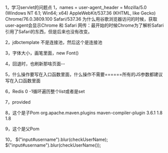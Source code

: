 1，学习servlet的问题点
	1，names = user-agent,,header = Mozilla/5.0 (Windows NT 6.1; Win64; x64) AppleWebKit/537.36 (KHTML, like Gecko) Chrome/76.0.3809.100 Safari/537.36
	为什么用谷歌浏览器访问的时候，获取user-agent会显示Chrome 和 Safari
	网传：最开始的时候Chrome为了解析Safari引用了Safari的东西，但是后来也没有改变。

2，jdbctemplate 不是连接池，然后这个是连接池


3，字体大小，画笔里面，new Font()

4，回退时，也刷新那啥页面--


5，什么操作要写在入口函数里面，什么操作不需要======所有的JS参数都建议写在入口函数里面

6，Redis 0 -1循环遍历整个list或者是set 

7，<scope>provided</scope>

8，这个是子Pom
				<plugin>
                    <groupId>org.apache.maven.plugins</groupId>
                    <artifactId>maven-compiler-plugin</artifactId>
                    <version>3.6.1</version>
                    <configuration>
                        <source>1.8</source>
                        <target>1.8</target>
                    </configuration>
                </plugin>

9，这个是父Pom
<pluginManagement>
</pluginManagement>

10，
$("input#username").blur(checkUserName);
$("input#username").blur(checkUserName());




